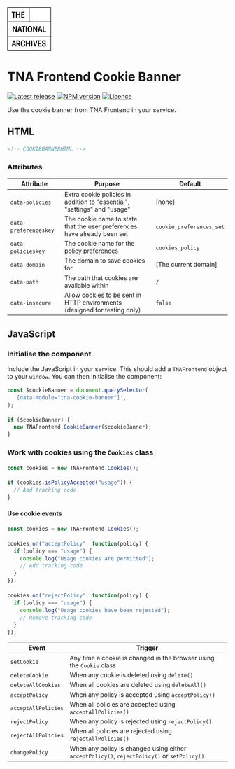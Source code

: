<img src="../../assets/images/tna-square-logo.svg" alt="The National Archives logo" title="The National Archives" width="100" />

# TNA Frontend Cookie Banner

[![Latest release](https://img.shields.io/github/v/release/nationalarchives/tna-frontend?style=flat-square&logo=github&logoColor=white&sort=semver)](https://github.com/nationalarchives/tna-frontend/releases)
[![NPM version](https://img.shields.io/npm/v/@nationalarchives/frontend-cookie-banner?style=flat-square&logo=npm&logoColor=white)](https://www.npmjs.com/package/@nationalarchives/frontend-cookie-banner)
[![Licence](https://img.shields.io/github/license/nationalarchives/tna-frontend?style=flat-square)](https://github.com/nationalarchives/tna-frontend/blob/main/LICENCE)

Use the cookie banner from TNA Frontend in your service.

## HTML

```html
<!-- COOKIEBANNERHTML -->
```

### Attributes

| Attribute             | Purpose                                                                   | Default                  |
| --------------------- | ------------------------------------------------------------------------- | ------------------------ |
| `data-policies`       | Extra cookie policies in addition to "essential", "settings" and "usage"  | [none]                   |
| `data-preferenceskey` | The cookie name to state that the user preferences have already been set  | `cookie_preferences_set` |
| `data-policieskey`    | The cookie name for the policy preferences                                | `cookies_policy`         |
| `data-domain`         | The domain to save cookies for                                            | [The current domain]     |
| `data-path`           | The path that cookies are available within                                | `/`                      |
| `data-insecure`       | Allow cookies to be sent in HTTP environments (designed for testing only) | `false`                  |

## JavaScript

### Initialise the component

Include the JavaScript in your service. This should add a `TNAFrontend` object to your `window`. You can then initialise the component:

```js
const $cookieBanner = document.querySelector(
  '[data-module="tna-cookie-banner"]',
);

if ($cookieBanner) {
  new TNAFrontend.CookieBanner($cookieBanner);
}
```

### Work with cookies using the `Cookies` class

```js
const cookies = new TNAFrontend.Cookies();

if (cookies.isPolicyAccepted("usage")) {
  // Add tracking code
}
```

#### Use cookie events

```js
const cookies = new TNAFrontend.Cookies();

cookies.on("acceptPolicy", function(policy) {
  if (policy === "usage") {
    console.log("Usage cookies are permitted");
    // Add tracking code
  }
});

cookies.on("rejectPolicy", function(policy) {
  if (policy === "usage") {
    console.log("Usage cookies have been rejected");
    // Remove tracking code
  }
});
```

| Event               | Trigger                                                                                     |
| ------------------- | ------------------------------------------------------------------------------------------- |
| `setCookie`         | Any time a cookie is changed in the browser using the `Cookie` class                        |
| `deleteCookie`      | When any cookie is deleted using `delete()`                                                 |
| `deleteAllCookies`  | When all cookies are deleted using `deleteAll()`                                            |
| `acceptPolicy`      | When any policy is accepted using `acceptPolicy()`                                          |
| `acceptAllPolicies` | When all policies are accepted using `acceptAllPolicies()`                                  |
| `rejectPolicy`      | When any policy is rejected using `rejectPolicy()`                                          |
| `rejectAllPolicies` | When all policies are rejected using `rejectAllPolicies()`                                  |
| `changePolicy`      | When any policy is changed using either `acceptPolicy()`, `rejectPolicy()` or `setPolicy()` |
